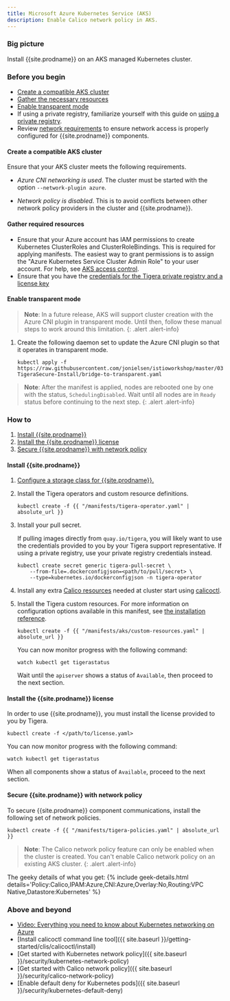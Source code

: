 ```yaml
---
title: Microsoft Azure Kubernetes Service (AKS)
description: Enable Calico network policy in AKS.
---
```


### Big picture

Install {{site.prodname}} on an AKS managed Kubernetes cluster.

### Before you begin

- [Create a compatible AKS cluster](#create-a-compatible-aks-cluster)
- [Gather the necessary resources](#gather-required-resources)
- [Enable transparent mode](#enable-transparent-mode)
- If using a private registry, familiarize yourself with this guide on [using a private registry]({{site.baseurl}}/getting-started/private-registry).
- Review [network requirements]({{site.baseurl}}/getting-started/kubernetes/requirements#network-requirements) to ensure network access is properly configured for {{site.prodname}} components.

#### Create a compatible AKS cluster

Ensure that your AKS cluster meets the following requirements.

   - *Azure CNI networking is used*. The cluster must be started with the option `--network-plugin azure`.

   - *Network policy is disabled*. This is to avoid conflicts between other network policy providers in the cluster and {{site.prodname}}.

#### Gather required resources

- Ensure that your Azure account has IAM permissions to create Kubernetes ClusterRoles and ClusterRoleBindings. This is required for applying manifests. The easiest way to grant permissions is to assign the "Azure Kubernetes Service Cluster Admin Role" to your user account. For help, see [AKS access control](https://docs.microsoft.com/bs-latn-ba/azure/aks/control-kubeconfig-access).
- Ensure that you have the [credentials for the Tigera private registry and a license key]({{site.baseurl}}/getting-started/calico-enterprise)

#### Enable transparent mode

> **Note**: In a future release, AKS will support cluster creation with the Azure CNI plugin in transparent mode. Until then, follow these manual steps to work around this limitation.
{: .alert .alert-info}

1. Create the following daemon set to update the Azure CNI plugin so that it operates in transparent mode.

   ```
   kubectl apply -f https://raw.githubusercontent.com/jonielsen/istioworkshop/master/03-TigeraSecure-Install/bridge-to-transparent.yaml
   ```
> **Note**: After the manifest is applied, nodes are rebooted one by one with the status, `SchedulingDisabled`. Wait until all nodes are in `Ready` status before continuing to the next step.
{: .alert .alert-info}

### How to

1. [Install {{site.prodname}}](#install-calico-enterprise)
1. [Install the {{site.prodname}} license](#install-the-calico-enterprise-license)
1. [Secure {{site.prodname}} with network policy](#secure-calico-enterprise-with-network-policy)

#### Install {{site.prodname}}

1. [Configure a storage class for {{site.prodname}}.]({{site.baseurl}}/getting-started/create-storage)

1. Install the Tigera operators and custom resource definitions.

   ```
   kubectl create -f {{ "/manifests/tigera-operator.yaml" | absolute_url }}
   ```

1. Install your pull secret.

   If pulling images directly from `quay.io/tigera`, you will likely want to use the credentials provided to you by your Tigera support representative. If using a private registry, use your private registry credentials instead.

   ```
   kubectl create secret generic tigera-pull-secret \
       --from-file=.dockerconfigjson=<path/to/pull/secret> \
       --type=kubernetes.io/dockerconfigjson -n tigera-operator
   ```

1. Install any extra [Calico resources]({{site.baseurl}}/reference/resources) needed at cluster start using [calicoctl]({{site.baseurl}}/reference/calicoctl/overview).

1. Install the Tigera custom resources. For more information on configuration options available in this manifest, see [the installation reference]({{site.baseurl}}/reference/installation/api).

   ```
   kubectl create -f {{ "/manifests/aks/custom-resources.yaml" | absolute_url }}
   ```

   You can now monitor progress with the following command:

   ```
   watch kubectl get tigerastatus
   ```

   Wait until the `apiserver` shows a status of `Available`, then proceed to the next section.

#### Install the {{site.prodname}} license

In order to use {{site.prodname}}, you must install the license provided to you by Tigera.

```
kubectl create -f </path/to/license.yaml>
```

You can now monitor progress with the following command:

```
watch kubectl get tigerastatus
```

When all components show a status of `Available`, proceed to the next section.


#### Secure {{site.prodname}} with network policy

To secure {{site.prodname}} component communications, install the following set of network policies.

```
kubectl create -f {{ "/manifests/tigera-policies.yaml" | absolute_url }}
```

> **Note**: The Calico network policy feature can only be enabled when the cluster is created. You can't enable Calico network policy on an existing AKS cluster.
{: .alert .alert-info}

The geeky details of what you get:
{% include geek-details.html details='Policy:Calico,IPAM:Azure,CNI:Azure,Overlay:No,Routing:VPC Native,Datastore:Kubernetes' %}

### Above and beyond

- [Video: Everything you need to know about Kubernetes networking on Azure](https://www.projectcalico.org/everything-you-need-to-know-about-kubernetes-networking-on-azure/)
- [Install calicoctl command line tool]({{ site.baseurl }}/getting-started/clis/calicoctl/install)
- [Get started with Kubernetes network policy]({{ site.baseurl }}/security/kubernetes-network-policy)
- [Get started with Calico network policy]({{ site.baseurl }}/security/calico-network-policy)
- [Enable default deny for Kubernetes pods]({{ site.baseurl }}/security/kubernetes-default-deny)
